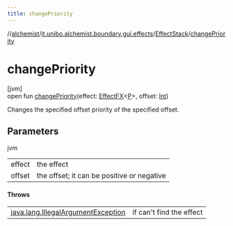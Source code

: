 ```yaml
---
title: changePriority
---
```

//[alchemist](../../../index.html)/[it.unibo.alchemist.boundary.gui.effects](../index.html)/[EffectStack](index.html)/[changePriority](change-priority.html)



# changePriority



[jvm]\
open fun [changePriority](change-priority.html)(effect: [EffectFX](../-effect-f-x/index.html)<[P](../../it.unibo.alchemist.boundary.interfaces/-draw-command/index.html)>, offset: [Int](https://kotlinlang.org/api/latest/jvm/stdlib/kotlin/-int/index.html))



Changes the specified offset priority of the specified offset.



## Parameters


jvm

| | |
|---|---|
| effect | the effect |
| offset | the offset; it can be positive or negative |



#### Throws


| | |
|---|---|
| [java.lang.IllegalArgumentException](https://docs.oracle.com/javase/8/docs/api/java/lang/IllegalArgumentException.html) | if can't find the effect |



